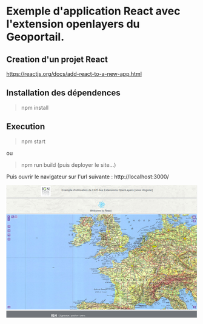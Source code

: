 # Exemple d'application React avec l'extension openlayers du Geoportail.

## Creation d'un projet React

https://reactjs.org/docs/add-react-to-a-new-app.html

## Installation des dépendences

> npm install

## Execution

> npm start

ou 

> npm run build (puis deployer le site...)

Puis ouvrir le navigateur sur l'url suivante : http://localhost:3000/

![Exemple Image](exemple.png)